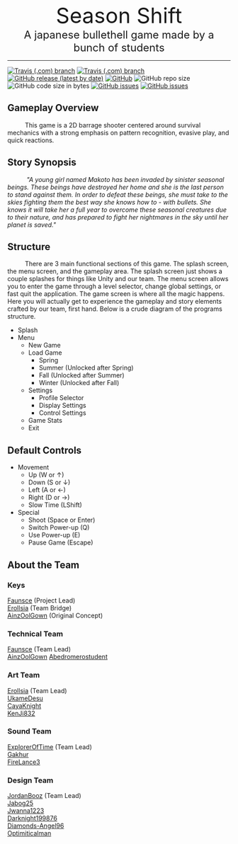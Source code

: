 <div align="center">
    <!-- <img src="Resources/Logo.png atl="SeasonShift" height=75 align="bottom> -->
    <font size="15">Season Shift</font>
    <br>
    <font size="5">A japanese bullethell game made by a bunch of students</font>
    <hr />
</div>

[![Travis (.com) branch](https://img.shields.io/travis/com/barrage-studios/SeasonShift/master?label=Stable%20Build)](https://travis-ci.com/barrage-studios/SeasonShift/branches)
[![Travis (.com) branch](https://img.shields.io/travis/com/barrage-studios/SeasonShift/developement?label=Un-Stable%20Build)](https://travis-ci.com/barrage-studios/SeasonShift/branches)
[![GitHub release (latest by date)](https://img.shields.io/github/v/release/barrage-studios/SeasonShift?label=Release)](https://github.com/barrage-studios/SeasonShift/releases/latest)
[![GitHub](https://img.shields.io/badge/license-Barrage-informational)](https://github.com/barrage-studios/SeasonShift/.github/LICENSE)
![GitHub repo size](https://img.shields.io/github/repo-size/barrage-studios/SeasonShift)
![GitHub code size in bytes](https://img.shields.io/github/languages/code-size/barrage-studios/SeasonShift)
[![GitHub issues](https://img.shields.io/github/issues-raw/barrage-studios/SeasonShift)](https://github.com/barrage-studios/SeasonShift/issues?q=is%3Aopen+is%3Aissue)
[![GitHub issues](https://img.shields.io/github/issues-closed-raw/barrage-studios/SeasonShift)](https://github.com/barrage-studios/SeasonShift/issues?q=is%3Aissue+is%3Aclosed)

## Gameplay Overview
&nbsp;&nbsp;&nbsp;&nbsp;&nbsp;&nbsp;&nbsp;&nbsp;&nbsp;&nbsp;This game is a 2D barrage shooter centered around survival mechanics with a strong emphasis on pattern recognition, evasive play, and quick reactions.
## Story Synopsis
&nbsp;&nbsp;&nbsp;&nbsp;&nbsp;&nbsp;&nbsp;&nbsp;&nbsp;&nbsp; *"A young girl named Makoto has been invaded by sinister seasonal beings. These beings have destroyed her home and she is the last person to stand against them. In order to defeat these beings, she must take to the skies fighting them the best way she knows how to - with bullets. She knows it will take her a full year to overcome these seasonal creatures due to their nature, and has prepared to fight her nightmares in the sky until her planet is saved."*
## Structure  
&nbsp;&nbsp;&nbsp;&nbsp;&nbsp;&nbsp;&nbsp;&nbsp;&nbsp;&nbsp;There are 3 main functional sections of this game. The splash screen, the menu screen, and the gameplay area. The splash screen just shows a couple splashes for things like Unity and our team. The menu screen allows you to enter the game through a level selector, change global settings, or fast quit the application. The game screen is where all the magic happens. Here you will actually get to experience the gameplay and story elements crafted by our team, first hand. Below is a crude diagram of the programs structure.

- Splash
- Menu
  - New Game
  - Load Game
    - Spring
    - Summer (Unlocked after Spring)
    - Fall (Unlocked after Summer)
    - Winter (Unlocked after Fall)
  - Settings
    - Profile Selector
    - Display Settings
    - Control Settings
  - Game Stats
  - Exit

## Default Controls

- Movement
  - Up (W or ↑)
  - Down (S or ↓)
  - Left (A or ←)
  - Right (D or →)
  - Slow Time (LShift)
- Special
  - Shoot (Space or Enter)
  - Switch Power-up (Q)
  - Use Power-up (E)
  - Pause Game (Escape)

## About the Team

### Keys
[Faunsce](https://www.github.com/Faunsce) (Project Lead)  
[Erollsia](https://www.github.com/Erollsia) (Team Bridge)  
[AinzOolGown](https://github.com/AinzOolGown) (Original Concept)  

### Technical Team
[Faunsce](https://www.github.com/Faunsce) (Team Lead)  
[AinzOolGown](https://github.com/AinzOolGown)
[Abedromerostudent](https://github.com/abedromerostudent)  

### Art Team
[Erollsia](https://www.github.com/Erollsia) (Team Lead)  
[UkameDesu](https://github.com/UkameDesu)  
[CayaKnight](https://github.com/CayaKnight)  
[KenJi832](https://github.com/KenJi832)

### Sound Team
[ExplorerOfTime](https://www.github.com/ExplorerOfTime) (Team Lead)  
[Gakhur](https://github.com/Gakhur)  
[FireLance3](https://github.com/firelance3)  

### Design Team
[JordanBooz](https://github.com/JordanBooz) (Team Lead)  
[Jabog25](https://github.com/Jabog25)  
[Jwanna1223](https://github.com/Jwanna1223)  
[Darknight199876](https://github.com/darknight199876)  
[Diamonds-Angel96](https://github.com/Diamonds-Angel96)  
[Optimiticalman](https://github.com/Optimisticalman)  
